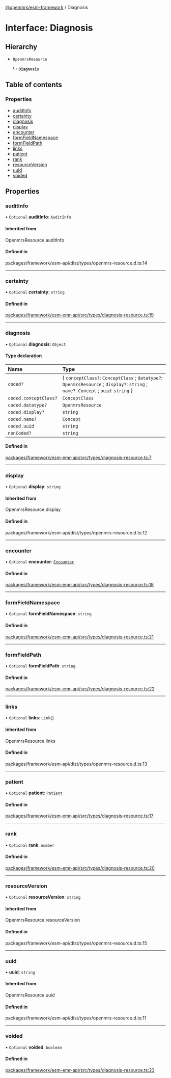 [@openmrs/esm-framework](../API.md) / Diagnosis

# Interface: Diagnosis

## Hierarchy

- `OpenmrsResource`

  ↳ **`Diagnosis`**

## Table of contents

### Properties

- [auditInfo](Diagnosis.md#auditinfo)
- [certainty](Diagnosis.md#certainty)
- [diagnosis](Diagnosis.md#diagnosis)
- [display](Diagnosis.md#display)
- [encounter](Diagnosis.md#encounter)
- [formFieldNamespace](Diagnosis.md#formfieldnamespace)
- [formFieldPath](Diagnosis.md#formfieldpath)
- [links](Diagnosis.md#links)
- [patient](Diagnosis.md#patient)
- [rank](Diagnosis.md#rank)
- [resourceVersion](Diagnosis.md#resourceversion)
- [uuid](Diagnosis.md#uuid)
- [voided](Diagnosis.md#voided)

## Properties

### auditInfo

• `Optional` **auditInfo**: `AuditInfo`

#### Inherited from

OpenmrsResource.auditInfo

#### Defined in

packages/framework/esm-api/dist/types/openmrs-resource.d.ts:14

___

### certainty

• `Optional` **certainty**: `string`

#### Defined in

[packages/framework/esm-emr-api/src/types/diagnosis-resource.ts:19](https://github.com/openmrs/openmrs-esm-core/blob/main/packages/framework/esm-emr-api/src/types/diagnosis-resource.ts#L19)

___

### diagnosis

• `Optional` **diagnosis**: `Object`

#### Type declaration

| Name | Type |
| :------ | :------ |
| `coded?` | { `conceptClass?`: `ConceptClass` ; `datatype?`: `OpenmrsResource` ; `display?`: `string` ; `name?`: `Concept` ; `uuid`: `string`  } |
| `coded.conceptClass?` | `ConceptClass` |
| `coded.datatype?` | `OpenmrsResource` |
| `coded.display?` | `string` |
| `coded.name?` | `Concept` |
| `coded.uuid` | `string` |
| `nonCoded?` | `string` |

#### Defined in

[packages/framework/esm-emr-api/src/types/diagnosis-resource.ts:7](https://github.com/openmrs/openmrs-esm-core/blob/main/packages/framework/esm-emr-api/src/types/diagnosis-resource.ts#L7)

___

### display

• `Optional` **display**: `string`

#### Inherited from

OpenmrsResource.display

#### Defined in

packages/framework/esm-api/dist/types/openmrs-resource.d.ts:12

___

### encounter

• `Optional` **encounter**: [`Encounter`](Encounter.md)

#### Defined in

[packages/framework/esm-emr-api/src/types/diagnosis-resource.ts:18](https://github.com/openmrs/openmrs-esm-core/blob/main/packages/framework/esm-emr-api/src/types/diagnosis-resource.ts#L18)

___

### formFieldNamespace

• `Optional` **formFieldNamespace**: `string`

#### Defined in

[packages/framework/esm-emr-api/src/types/diagnosis-resource.ts:21](https://github.com/openmrs/openmrs-esm-core/blob/main/packages/framework/esm-emr-api/src/types/diagnosis-resource.ts#L21)

___

### formFieldPath

• `Optional` **formFieldPath**: `string`

#### Defined in

[packages/framework/esm-emr-api/src/types/diagnosis-resource.ts:22](https://github.com/openmrs/openmrs-esm-core/blob/main/packages/framework/esm-emr-api/src/types/diagnosis-resource.ts#L22)

___

### links

• `Optional` **links**: `Link`[]

#### Inherited from

OpenmrsResource.links

#### Defined in

packages/framework/esm-api/dist/types/openmrs-resource.d.ts:13

___

### patient

• `Optional` **patient**: [`Patient`](Patient.md)

#### Defined in

[packages/framework/esm-emr-api/src/types/diagnosis-resource.ts:17](https://github.com/openmrs/openmrs-esm-core/blob/main/packages/framework/esm-emr-api/src/types/diagnosis-resource.ts#L17)

___

### rank

• `Optional` **rank**: `number`

#### Defined in

[packages/framework/esm-emr-api/src/types/diagnosis-resource.ts:20](https://github.com/openmrs/openmrs-esm-core/blob/main/packages/framework/esm-emr-api/src/types/diagnosis-resource.ts#L20)

___

### resourceVersion

• `Optional` **resourceVersion**: `string`

#### Inherited from

OpenmrsResource.resourceVersion

#### Defined in

packages/framework/esm-api/dist/types/openmrs-resource.d.ts:15

___

### uuid

• **uuid**: `string`

#### Inherited from

OpenmrsResource.uuid

#### Defined in

packages/framework/esm-api/dist/types/openmrs-resource.d.ts:11

___

### voided

• `Optional` **voided**: `boolean`

#### Defined in

[packages/framework/esm-emr-api/src/types/diagnosis-resource.ts:23](https://github.com/openmrs/openmrs-esm-core/blob/main/packages/framework/esm-emr-api/src/types/diagnosis-resource.ts#L23)
